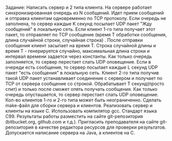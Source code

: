 Задание:
	Написать сервер и 2 типа клиента. На сервере работает
синхронизированная очередь из N сообщений. Идет прием сообщений и отправка
клиентам одновременно по TCP протоколу.
	Если очередь не заполнена, то сервер каждые K секунд посылает UDP пакет
"Жду сообщений" в локальную сеть. Если клиент 1-го типа получает этот пакет, то
отправляет по TCP сообщение (время T обработки сообщения, длина случайной
строки, случайная строка) . После отправки сообщения клиент засыпает на время T.
Строка случайной длины и время T - генерируется случайно, максимальная длина
строки и интервал времени задается через константы. Как только очередь
заполняется, то сервер перестает слать UDP оповещение.
	Если в очереди есть сообщения, то сервер посылает каждые L секунд UDP пакет
"есть сообщения" в локальную сеть. Клиент 2-го типа получив такой UDP пакет
устанавливает соединение с сервером и получает по TCP от сервера сообщение со
строкой. Обрабатывает T секунд(просто спит) и только после сможет опять получать
сообщения. Как только очередь опусташается, то сервер перестает слать UDP
оповещение.
	Кол-во клиентов 1-го и 2-го типа может быть неограниченно.
Сделать make-файл для сборки сервера и клиентов. Реализовать сервер и
клиенты на языке С. Использовать компилятор gcc. Стандарт языка С99. Результаты
работы разместить на сайте git-репозитория (bitbucket.org, github.com и т.д.).
Пригласить преподавателя на сайте git-репозитория в качестве редактора ресурсов
для проверки результатов.
	Допускается написание сервера на Java, а клиентов на С.
